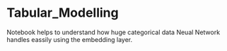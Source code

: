 # Tabular_Modelling
Notebook helps to understand how huge categorical data Neual Network handles eassily using the embedding layer.
